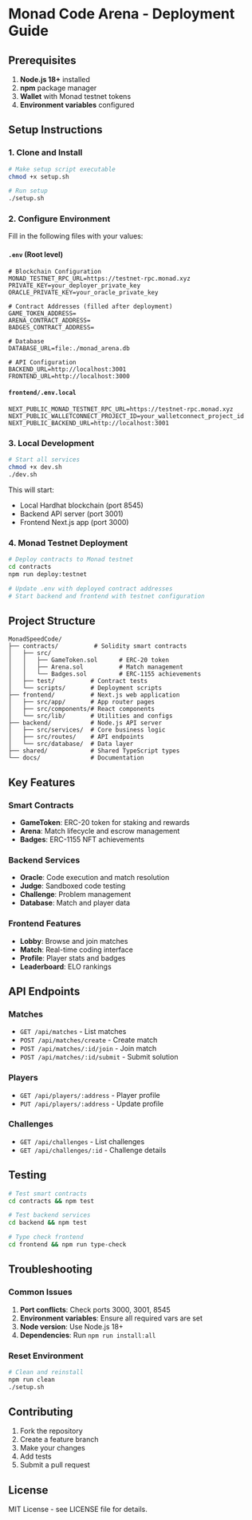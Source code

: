 # Monad Code Arena - Deployment Guide

## Prerequisites

1. **Node.js 18+** installed
2. **npm** package manager
3. **Wallet** with Monad testnet tokens
4. **Environment variables** configured

## Setup Instructions

### 1. Clone and Install

```bash
# Make setup script executable
chmod +x setup.sh

# Run setup
./setup.sh
```

### 2. Configure Environment

Fill in the following files with your values:

#### `.env` (Root level)
```env
# Blockchain Configuration
MONAD_TESTNET_RPC_URL=https://testnet-rpc.monad.xyz
PRIVATE_KEY=your_deployer_private_key
ORACLE_PRIVATE_KEY=your_oracle_private_key

# Contract Addresses (filled after deployment)
GAME_TOKEN_ADDRESS=
ARENA_CONTRACT_ADDRESS=
BADGES_CONTRACT_ADDRESS=

# Database
DATABASE_URL=file:./monad_arena.db

# API Configuration
BACKEND_URL=http://localhost:3001
FRONTEND_URL=http://localhost:3000
```

#### `frontend/.env.local`
```env
NEXT_PUBLIC_MONAD_TESTNET_RPC_URL=https://testnet-rpc.monad.xyz
NEXT_PUBLIC_WALLETCONNECT_PROJECT_ID=your_walletconnect_project_id
NEXT_PUBLIC_BACKEND_URL=http://localhost:3001
```

### 3. Local Development

```bash
# Start all services
chmod +x dev.sh
./dev.sh
```

This will start:
- Local Hardhat blockchain (port 8545)
- Backend API server (port 3001)
- Frontend Next.js app (port 3000)

### 4. Monad Testnet Deployment

```bash
# Deploy contracts to Monad testnet
cd contracts
npm run deploy:testnet

# Update .env with deployed contract addresses
# Start backend and frontend with testnet configuration
```

## Project Structure

```
MonadSpeedCode/
├── contracts/          # Solidity smart contracts
│   ├── src/
│   │   ├── GameToken.sol      # ERC-20 token
│   │   ├── Arena.sol          # Match management
│   │   └── Badges.sol         # ERC-1155 achievements
│   ├── test/          # Contract tests
│   └── scripts/       # Deployment scripts
├── frontend/          # Next.js web application
│   ├── src/app/       # App router pages
│   ├── src/components/# React components
│   └── src/lib/       # Utilities and configs
├── backend/           # Node.js API server
│   ├── src/services/  # Core business logic
│   ├── src/routes/    # API endpoints
│   └── src/database/  # Data layer
├── shared/            # Shared TypeScript types
└── docs/              # Documentation
```

## Key Features

### Smart Contracts
- **GameToken**: ERC-20 token for staking and rewards
- **Arena**: Match lifecycle and escrow management
- **Badges**: ERC-1155 NFT achievements

### Backend Services
- **Oracle**: Code execution and match resolution
- **Judge**: Sandboxed code testing
- **Challenge**: Problem management
- **Database**: Match and player data

### Frontend Features
- **Lobby**: Browse and join matches
- **Match**: Real-time coding interface
- **Profile**: Player stats and badges
- **Leaderboard**: ELO rankings

## API Endpoints

### Matches
- `GET /api/matches` - List matches
- `POST /api/matches/create` - Create match
- `POST /api/matches/:id/join` - Join match
- `POST /api/matches/:id/submit` - Submit solution

### Players
- `GET /api/players/:address` - Player profile
- `PUT /api/players/:address` - Update profile

### Challenges
- `GET /api/challenges` - List challenges
- `GET /api/challenges/:id` - Challenge details

## Testing

```bash
# Test smart contracts
cd contracts && npm test

# Test backend services
cd backend && npm test

# Type check frontend
cd frontend && npm run type-check
```

## Troubleshooting

### Common Issues

1. **Port conflicts**: Check ports 3000, 3001, 8545
2. **Environment variables**: Ensure all required vars are set
3. **Node version**: Use Node.js 18+
4. **Dependencies**: Run `npm run install:all`

### Reset Environment

```bash
# Clean and reinstall
npm run clean
./setup.sh
```

## Contributing

1. Fork the repository
2. Create a feature branch
3. Make your changes
4. Add tests
5. Submit a pull request

## License

MIT License - see LICENSE file for details.